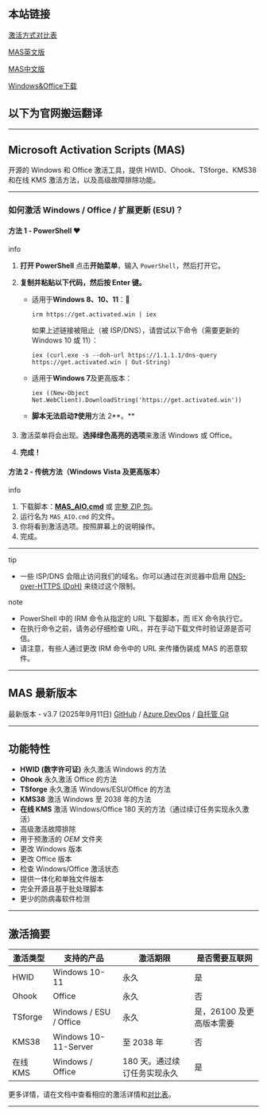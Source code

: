 ## 本站链接
[激活方式对比表](./chart.md)

[MAS英文版](https://hog-starwatch.github.io/MAS/MAS_AIO_v3.7_En_W.cmd.png)

[MAS中文版](https://hog-starwatch.github.io/MAS/MAS_AIO_v3.7_Chs_W.cmd.png)

[Windows&Office下载](./download.md)

## 以下为官网搬运翻译

---

## Microsoft Activation Scripts (MAS)

开源的 Windows 和 Office 激活工具，提供 HWID、Ohook、TSforge、KMS38 和在线 KMS 激活方法，以及高级故障排除功能。

---

### 如何激活 Windows / Office / 扩展更新 (ESU)？[​](#how-to-activate-windows--office--extended-updates-esu "直接链接到如何激活 Windows / Office / 扩展更新 (ESU)？")

#### 方法 1 - PowerShell ❤️[​](#method-1---powershell-️ "直接链接到方法 1 - PowerShell ❤️")

info

1. **打开 PowerShell**
   点击**开始菜单**，输入 `PowerShell`，然后打开它。
2. **复制并粘贴以下代码，然后按 Enter 键。**

   * 适用于**Windows 8、10、11**：📌

     ```
     irm https://get.activated.win | iex
     ```

     如果上述链接被阻止（被 ISP/DNS），请尝试以下命令（需要更新的 Windows 10 或 11）：

     ```
     iex (curl.exe -s --doh-url https://1.1.1.1/dns-query https://get.activated.win | Out-String)
     ```
   * 适用于**Windows 7**及更高版本：

     ```
     iex ((New-Object Net.WebClient).DownloadString('https://get.activated.win'))
     ```
   * **脚本无法启动❓使用**方法 2**。**
3. 激活菜单将会出现。**选择绿色高亮的选项**来激活 Windows 或 Office。
4. **完成！**

#### 方法 2 - 传统方法（Windows Vista 及更高版本）[​](#method-2---traditional-windows-vista-and-later "直接链接到方法 2 - 传统方法（Windows Vista 及更高版本）")

info

1. 下载脚本：[**MAS\_AIO.cmd**](https://dev.azure.com/massgrave/Microsoft-Activation-Scripts/_apis/git/repositories/Microsoft-Activation-Scripts/items?path=/MAS/All-In-One-Version-KL/MAS_AIO.cmd&download=true) 或 [完整 ZIP 包](https://dev.azure.com/massgrave/Microsoft-Activation-Scripts/_apis/git/repositories/Microsoft-Activation-Scripts/items?$format=zip)。
2. 运行名为 `MAS_AIO.cmd` 的文件。
3. 你将看到激活选项。按照屏幕上的说明操作。
4. 完成。

---

tip

* 一些 ISP/DNS 会阻止访问我们的域名。你可以通过在浏览器中启用 [DNS-over-HTTPS (DoH)](https://developers.cloudflare.com/1.1.1.1/encryption/dns-over-https/encrypted-dns-browsers/) 来绕过这个限制。

note

* PowerShell 中的 IRM 命令从指定的 URL 下载脚本，而 IEX 命令执行它。
* 在执行命令之前，请务必仔细检查 URL，并在手动下载文件时验证源是否可信。
* 请注意，有些人通过更改 IRM 命令中的 URL 来传播伪装成 MAS 的恶意软件。

---

## MAS 最新版本[​](#mas-latest-release "直接链接到 MAS 最新版本")

最新版本 - v3.7 (2025年9月11日)
[GitHub](https://github.com/massgravel/Microsoft-Activation-Scripts) / [Azure DevOps](https://dev.azure.com/massgrave/_git/Microsoft-Activation-Scripts) / [自托管 Git](https://git.activated.win/massgrave/Microsoft-Activation-Scripts)

---

## 功能特性[​](#features "直接链接到功能特性")

* **HWID (数字许可证)** 永久激活 Windows 的方法
* **Ohook** 永久激活 Office 的方法
* **TSforge** 永久激活 Windows/ESU/Office 的方法
* **KMS38** 激活 Windows 至 2038 年的方法
* **在线 KMS** 激活 Windows/Office 180 天的方法（通过续订任务实现永久激活）
* 高级激活故障排除
* 用于预激活的 $OEM$ 文件夹
* 更改 Windows 版本
* 更改 Office 版本
* 检查 Windows/Office 激活状态
* 提供一体化和单独文件版本
* 完全开源且基于批处理脚本
* 更少的防病毒软件检测

---

## 激活摘要[​](#activations-summary "直接链接到激活摘要")

| 激活类型 | 支持的产品 | 激活期限 | 是否需要互联网 |
| --- | --- | --- | --- |
| HWID | Windows 10-11 | 永久 | 是 |
| Ohook | Office | 永久 | 否 |
| TSforge | Windows / ESU / Office | 永久 | 是，26100 及更高版本需要 |
| KMS38 | Windows 10-11-Server | 至 2038 年 | 否 |
| 在线 KMS | Windows / Office | 180 天。通过续订任务实现永久 | 是 |

更多详情，请在文档中查看相应的激活详情和[对比表](./chart.md)。

---